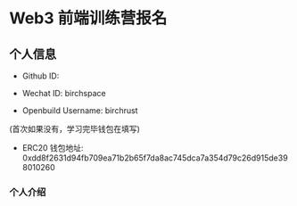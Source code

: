 # Web3 前端训练营报名
## 个人信息

* Github ID:

* Wechat ID: birchspace

* Openbuild Username: birchrust

(首次如果没有，学习完毕钱包在填写)

* ERC20 钱包地址: 0xdd8f2631d94fb709ea71b2b65f7da8ac745dca7a354d79c26d915de398010260

### 个人介绍



